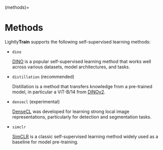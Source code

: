(methods)=

# Methods

Lightly**Train** supports the following self-supervised learning methods:

- `dino`

  [DINO](https://arxiv.org/abs/2104.14294) is a popular self-supervised learning
  method that works well across various datasets, model architectures, and tasks.

- `distillation` (recommended)

  Distillation is a method that transfers knowledge from a pre-trained model, in particular a ViT-B/14 from [DINOv2](https://arxiv.org/pdf/2304.07193).

- `densecl` (experimental)

  [DenseCL](https://arxiv.org/abs/2011.09157) was developed for learning strong local
  image representations, particularly for detection and segmentation tasks.

- `simclr`

  [SimCLR](https://arxiv.org/abs/2002.05709) is a classic self-supervised learning
  method widely used as a baseline for model pre-training.
